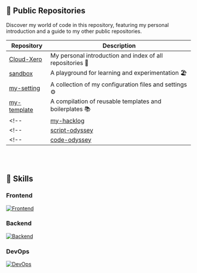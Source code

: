 ## 🐼 Public Repositories
Discover my world of code in this repository, featuring my personal introduction and a guide to my other public repositories.

| Repository     | Description                                                                 |
| -------------- | --------------------------------------------------------------------------- |
| [Cloud-Xero](https://github.com/Cloud-Xero/Cloud-Xero)     | My personal introduction and index of all repositories 📖                   |
| [sandbox](https://github.com/Cloud-Xero/sandbox)           | A playground for learning and experimentation 🏖️                            |
| [my-setting](https://github.com/Cloud-Xero/my-setting)     | A collection of my configuration files and settings ⚙️                       |
| [my-template](https://github.com/Cloud-Xero/my-template)    | A compilation of reusable templates and boilerplates 📚                        |
<!-- | [my-hacklog](https://github.com/Cloud-Xero/my-hacklog) | A blog to share and document my learnings and discoveries in the ever-evolving world of technology 🚀 | -->
<!-- | [script-odyssey](https://github.com/Cloud-Xero/script-odyssey) | A monorepo for managing personal JavaScript projects, powered by Turborepo ⚡ | -->
<!-- | [code-odyssey](https://github.com/Cloud-Xero/code-odyssey)   | A monorepo for managing personal development projects in various languages 🌐 | -->

<br>
<br>

## 🐻 Skills
### Frontend
[![Frontend](https://skillicons.dev/icons?i=ts,react,nextjs,astro,tailwind,vite,threejs)](https://skillicons.dev)
<!-- <img src="https://raw.githubusercontent.com/bestofjs/bestofjs-webui/f2c2676e7e96c1a796109ff18534bd116eef009f/public/logos/trpc.svg" width="5%" alt="tRPC"> -->

### Backend
[![Backend](https://skillicons.dev/icons?i=nodejs,express,ts,nestjs,jest,webpack,prisma,postgres)](https://skillicons.dev)

### DevOps
[![DevOps](https://skillicons.dev/icons?i=gcp,githubactions,docker)](https://skillicons.dev)
<!-- <img src="https://www.svgrepo.com/show/374122/terraform.svg" width="48" height="48" alt="Terraform"> -->
<!-- <img src="https://raw.githubusercontent.com/bestofjs/bestofjs-webui/f2c2676e7e96c1a796109ff18534bd116eef009f/public/logos/turborepo.svg" width="48" height="48" alt="Turborepo"> -->

<!--
### Blockchain
[![Blockchain](https://skillicons.dev/icons?i=solidity)](https://skillicons.dev)


[![Top Langs](https://github-readme-stats.vercel.app/api/top-langs/?username=cloud-xero)](https://github.com/anuraghazra/github-readme-stats) -->
